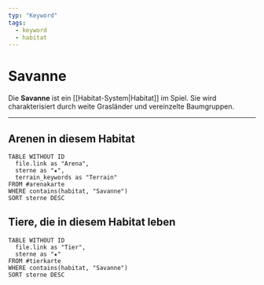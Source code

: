 ```yaml
---
typ: "Keyword"
tags:
  - keyword
  - habitat
---
```


# Savanne

Die **Savanne** ist ein [[Habitat-System|Habitat]] im Spiel. Sie wird charakterisiert durch weite Grasländer und vereinzelte Baumgruppen.

---
## Arenen in diesem Habitat

```dataview
TABLE WITHOUT ID
  file.link as "Arena",
  sterne as "★",
  terrain_keywords as "Terrain"
FROM #arenakarte
WHERE contains(habitat, "Savanne")
SORT sterne DESC
```
## Tiere, die in diesem Habitat leben

``` dataview
TABLE WITHOUT ID
  file.link as "Tier",
  sterne as "★"
FROM #tierkarte
WHERE contains(habitat, "Savanne")
SORT sterne DESC
